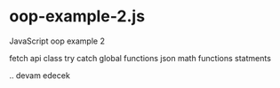 # oop-example-2.js
JavaScript oop example 2


fetch api
class
try catch
global functions
json
math functions
statments

.. devam edecek
